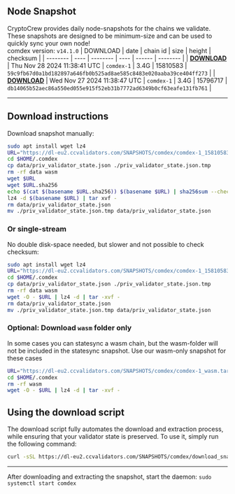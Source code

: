 ## Node Snapshot
CryptoCrew provides daily node-snapshots for the chains we validate. These snapshots are designed to be minimum-size and can be used to quickly sync your own node!  
comdex version: `v14.1.0`
| DOWNLOAD | date | chain id | size | height | checksum |
| -------- | ---- | -------- | ---- | ------ | -------- |
| **[DOWNLOAD](https://dl-eu2.ccvalidators.com/SNAPSHOTS/comdex/comdex-1_15810583.tar.lz4)** | Thu Nov 28 2024 11:38:41 UTC | `comdex-1` | 3.4G | 15810583 | `59c9fb67d0a1bd182897a646fb0b525ad8ae585c8483e020aaba39ce404ff273` |
| **[DOWNLOAD](https://dl-eu2.ccvalidators.com/SNAPSHOTS/comdex/comdex-1_15796717.tar.lz4)** | Wed Nov 27 2024 11:38:47 UTC | `comdex-1` | 3.4G | 15796717 | `db14065b52aec86a550ed055e915f52eb31b7772ad6349b0cf63eafe131fb761` |

---

## Download instructions
Download snapshot manually:
```sh
sudo apt install wget lz4
URL="https://dl-eu2.ccvalidators.com/SNAPSHOTS/comdex/comdex-1_15810583.tar.lz4"
cd $HOME/.comdex
cp data/priv_validator_state.json ./priv_validator_state.json.tmp
rm -rf data wasm
wget $URL
wget $URL.sha256
echo $(cat $(basename $URL.sha256)) $(basename $URL) | sha256sum --check
lz4 -d $(basename $URL) | tar xvf -
rm data/priv_validator_state.json
mv ./priv_validator_state.json.tmp data/priv_validator_state.json
```

### Or single-stream
No double disk-space needed, but slower and not possible to check checksum:
```sh
sudo apt install wget lz4
URL="https://dl-eu2.ccvalidators.com/SNAPSHOTS/comdex/comdex-1_15810583.tar.lz4"
cd $HOME/.comdex
cp data/priv_validator_state.json ./priv_validator_state.json.tmp
rm -rf data wasm
wget -O - $URL | lz4 -d | tar -xvf -
rm data/priv_validator_state.json
mv ./priv_validator_state.json.tmp data/priv_validator_state.json
```

### Optional: Download `wasm` folder only
In some cases you can statesync a wasm chain, but the wasm-folder will not be included in the statesync snapshot. Use our wasm-only snapshot for these cases
```sh
URL="https://dl-eu2.ccvalidators.com/SNAPSHOTS/comdex/comdex-1_wasm.tar.lz4"
cd $HOME/.comdex
rm -rf wasm
wget -O - $URL | lz4 -d | tar -xvf -
```



## Using the download script

The download script fully automates the download and extraction process, while ensuring that your validator state is preserved. To use it, simply run the following command:
```sh
curl -sSL https://dl-eu2.ccvalidators.com/SNAPSHOTS/comdex/download_snapshot.sh | bash
```
---

After downloading and extracting the snapshot, start the daemon: `sudo systemctl start comdex`

